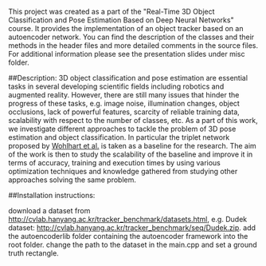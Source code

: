 
This project was created as a part of the "Real-Time 3D Object Classification and Pose Estimation Based on Deep Neural Networks" course. It provides the implementation of an object tracker based on an autoencoder network. You can find the description of the classes and their methods in the header files and more detailed comments in the source files. For additional information please see the presentation slides under misc folder.

##Description:
3D object classification and pose estimation are essential tasks in several developing scientific fields including robotics and augmented reality. However, there are still many issues that hinder the progress of these tasks, e.g. image noise, illumination changes, object occlusions, lack of powerful features, scarcity of reliable training data, scalability with respect to the number of classes, etc. As a part of this work, we investigate different approaches to tackle the problem of 3D pose estimation and object classification. In particular the triplet network proposed by [Wohlhart et al.](https://cvarlab.icg.tugraz.at/projects/3d_object_detection/) is taken as a baseline for the research. The aim of the work is then to study the scalability of the baseline and improve it in terms of accuracy, training and execution times by using various optimization techniques and knowledge gathered from studying other approaches solving the same problem.

##Installation instructions:

download a dataset from http://cvlab.hanyang.ac.kr/tracker_benchmark/datasets.html, e.g. Dudek dataset: http://cvlab.hanyang.ac.kr/tracker_benchmark/seq/Dudek.zip.
add the autoencoderlib folder containing the autoencoder framework into the root folder.
change the path to the dataset in the main.cpp and set a ground truth rectangle.
